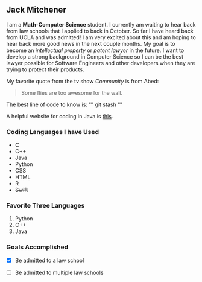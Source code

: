 ## Jack Mitchener
I am a **Math-Computer Science** student. I currently am waiting to hear back from law schools that I applied to back in October. So far I have heard back from UCLA and was admitted! I am very excited about this and am hoping to hear back more good news in the next couple months. My goal is to become an  _intellectual property_  or  _patent lawyer_  in the future. I want to develop a strong background in Computer Science so I can be the best lawyer possible for Software Engineers and other developers when they are trying to protect their products. 

My favorite quote from the tv show _Community_  is from Abed:
> Some flies are too awesome for the wall.


The best line of code to know is:
'''
git stash
'''

A helpful website for coding in Java is [this](https://docs.oracle.com/javase/7/docs/api/java/lang/String.html).

### Coding Languages I have Used
- C
- C++
- Java
- Python
- CSS
- HTML
- R
- ~~Swift~~

### Favorite Three Languages
1. Python
2. C++
3. Java

### Goals Accomplished
- [x] Be admitted to a law school
- [ ] Be admitted to multiple law schools

